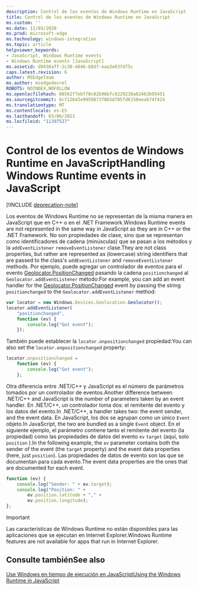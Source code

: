 ```yaml
---
description: Control de los eventos de Windows Runtime en JavaScript
title: Control de los eventos de Windows Runtime en JavaScript
ms.custom: ''
ms.date: 11/03/2020
ms.prod: microsoft-edge
ms.technology: windows-integration
ms.topic: article
helpviewer_keywords:
- JavaScript, Windows Runtime events
- Windows Runtime events [JavaScript]
ms.assetid: d9436aff-2c30-4846-b8df-eaa3e63fd75c
caps.latest.revision: 6
author: MSEdgeTeam
ms.author: msedgedevrel
ROBOTS: NOINDEX,NOFOLLOW
ms.openlocfilehash: 08562f7ebff0c02b96bfc8229238a62463b95451
ms.sourcegitcommit: 6cf12643e9959873f8b5d785fd6158eeab74f424
ms.translationtype: MT
ms.contentlocale: es-ES
ms.lasthandoff: 03/06/2021
ms.locfileid: "11397527"
---
```

# <a name="handling-windows-runtime-events-in-javascript"></a><span data-ttu-id="20c8f-103">Control de los eventos de Windows Runtime en JavaScript</span><span class="sxs-lookup"><span data-stu-id="20c8f-103">Handling Windows Runtime events in JavaScript</span></span>  

[!INCLUDE [deprecation-note](../includes/legacy-edge-note.md)]  

<span data-ttu-id="20c8f-104">Los eventos de Windows Runtime no se representan de la misma manera en JavaScript que en C++ o en el .NET Framework.</span><span class="sxs-lookup"><span data-stu-id="20c8f-104">Windows Runtime events are not represented in the same way in JavaScript as they are in C++ or the .NET Framework.</span></span>  <span data-ttu-id="20c8f-105">No son propiedades de clase, sino que se representan como identificadores de cadena \(minúsculas\) que se pasan a los métodos y la `addEventListener` `removeEventListener` clase.</span><span class="sxs-lookup"><span data-stu-id="20c8f-105">They are not class properties, but rather are represented as \(lowercase\) string identifiers that are passed to the class's `addEventListener` and `removeEventListener` methods.</span></span>  <span data-ttu-id="20c8f-106">Por ejemplo, puede agregar un controlador de eventos para el evento [Geolocator.PositionChanged][UwpWindowsGeolocationGeolocatorDevicesPositionChanged] pasando la cadena `positionchanged` al `Geolocator.addEventListener` método:</span><span class="sxs-lookup"><span data-stu-id="20c8f-106">For example, you can add an event handler for the [Geolocator.PositionChanged][UwpWindowsGeolocationGeolocatorDevicesPositionChanged] event by passing the string `positionchanged` to the `Geolocator.addEventListener` method:</span></span>  

```javascript  
var locator = new Windows.Devices.Geolocation.Geolocator();
locator.addEventListener(
    "positionchanged",
    function (ev) {
        console.log("Got event");
    });
```  

<span data-ttu-id="20c8f-107">También puede establecer la `locator.onpositionchanged` propiedad:</span><span class="sxs-lookup"><span data-stu-id="20c8f-107">You can also set the `locator.onpositionchanged` property:</span></span>  

```javascript
locator.onpositionchanged =
    function (ev) {
        console.log("Got event");
    };
```  

<span data-ttu-id="20c8f-108">Otra diferencia entre .NET/C++ y JavaScript es el número de parámetros tomados por un controlador de eventos.</span><span class="sxs-lookup"><span data-stu-id="20c8f-108">Another difference between .NET/C++ and JavaScript is the number of parameters taken by an event handler.</span></span>  <span data-ttu-id="20c8f-109">En .NET/C++, un controlador toma dos: el remitente del evento y los datos del evento.</span><span class="sxs-lookup"><span data-stu-id="20c8f-109">In .NET/C++, a handler takes two:  the event sender, and the event data.</span></span>  <span data-ttu-id="20c8f-110">En JavaScript, los dos se agrupan como un único `Event` objeto.</span><span class="sxs-lookup"><span data-stu-id="20c8f-110">In JavaScript, the two are bundled as a single `Event` object.</span></span>  <span data-ttu-id="20c8f-111">En el siguiente ejemplo, el parámetro contiene tanto el remitente del evento \(la propiedad\) como las propiedades de datos del evento `ev` `target` \(aquí, solo `position` \).</span><span class="sxs-lookup"><span data-stu-id="20c8f-111">In the following example, the `ev` parameter contains both the sender of the event \(the `target` property\) and the event data properties \(here, just `position`\).</span></span>  <span data-ttu-id="20c8f-112">Las propiedades de datos de evento son las que se documentan para cada evento.</span><span class="sxs-lookup"><span data-stu-id="20c8f-112">The event data properties are the ones that are documented for each event.</span></span>  

```javascript
function (ev) {
    console.log("Sender: " + ev.target);
    console.log("Position: " +
        ev.position.latitude + "," +
        ev.position.longitude);
};
```  

> [!IMPORTANT]
> <span data-ttu-id="20c8f-113">Las características de Windows Runtime no están disponibles para las aplicaciones que se ejecutan en Internet Explorer.</span><span class="sxs-lookup"><span data-stu-id="20c8f-113">Windows Runtime features are not available for apps that run in Internet Explorer.</span></span>  

## <a name="see-also"></a><span data-ttu-id="20c8f-114">Consulte también</span><span class="sxs-lookup"><span data-stu-id="20c8f-114">See also</span></span>  

[<span data-ttu-id="20c8f-115">Use Windows en tiempo de ejecución en JavaScript</span><span class="sxs-lookup"><span data-stu-id="20c8f-115">Using the Windows Runtime in JavaScript</span></span>][WindowsRuntimeJavascript]  

 <!-- links -->  

[WindowsRuntimeJavascript]: ./using-the-windows-runtime-in-javascript.md "Uso de Windows Runtime en JavaScript | Microsoft Docs"  

[UwpWindowsGeolocationGeolocatorDevicesPositionChanged]: /uwp/api/Windows.Devices.Geolocation.Geolocator#Windows_Devices_Geolocation_Geolocator_PositionChanged "Clase Geolocator | Microsoft Docs"  
